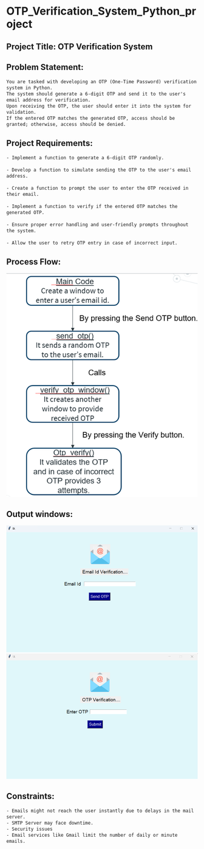 # OTP_Verification_System_Python_project
## Project Title: OTP Verification System

## Problem Statement:
    You are tasked with developing an OTP (One-Time Password) verification system in Python. 
    The system should generate a 6-digit OTP and send it to the user's email address for verification. 
    Upon receiving the OTP, the user should enter it into the system for validation. 
    If the entered OTP matches the generated OTP, access should be granted; otherwise, access should be denied.

## Project Requirements:

    - Implement a function to generate a 6-digit OTP randomly.

    - Develop a function to simulate sending the OTP to the user's email address.

    - Create a function to prompt the user to enter the OTP received in their email.

    - Implement a function to verify if the entered OTP matches the generated OTP.

    - Ensure proper error handling and user-friendly prompts throughout the system.

    - Allow the user to retry OTP entry in case of incorrect input.

## Process Flow:
  ![image](https://github.com/BhavanaBalasa/OTP_Verification_System_Python_project/blob/main/ProcessFlow.png)
## Output windows:
![image](https://github.com/BhavanaBalasa/OTP_Verification_System_Python_project/blob/main/EmailWindow.png)
![image](https://github.com/BhavanaBalasa/OTP_Verification_System_Python_project/blob/main/OTPWindow.png)

## Constraints:
    - Emails might not reach the user instantly due to delays in the mail server.
    - SMTP Server may face downtime.
    - Security issues
    - Email services like Gmail limit the number of daily or minute emails.

